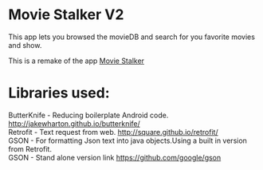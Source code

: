 # Movie Stalker V2

This app lets you browsed the movieDB and search for you favorite movies and show.


This is a remake of the app [Movie Stalker](https://github.com/TheRedSpark/Movie_Stalker)


# Libraries used:
ButterKnife - Reducing boilerplate Android code. http://jakewharton.github.io/butterknife/ <br>
Retrofit - Text request from web. http://square.github.io/retrofit/  <br>
GSON - For formatting Json text into java objects.Using a built in version from Retrofit.<br>
GSON - Stand alone version link https://github.com/google/gson